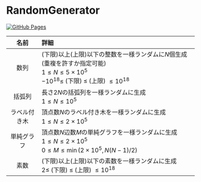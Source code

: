 # RandomGenerator

[![GitHub Pages](https://img.shields.io/static/v1?label=GitHub+Pages&message=+&color=brightgreen&logo=github)](https://kanpurin.github.io/RandomGenerator/)

|  名前  |  詳細  |
| :----: | :---- |
|  数列  |  (下限)以上(上限)以下の整数を一様ランダムに$N$個生成(重複を許すか指定可能)<br>$1\leq N\leq 5\times 10^5$<br>$-10^{18}\leq$ (下限) $\leq$ (上限) $\leq 10^{18}$  |
|  括弧列  |  長さ$2N$の括弧列を一様ランダムに生成<br>$1\leq N\leq 10^5$  |
|  ラベル付き木  |  頂点数$N$のラベル付き木を一様ランダムに生成<br>$1\leq N\leq 2\times 10^5$  |
|  単純グラフ  |  頂点数$N$辺数$M$の単純グラフを一様ランダムに生成<br>$1\leq N\leq 2\times 10^5$<br>$0\leq M\leq \min(2\times 10^5,N(N-1)/2)$  |
|  素数  |  (下限)以上(上限)以下の素数を一様ランダムに生成<br>$2\leq$ (下限) $\leq$ (上限) $\leq 10^{18}$  |